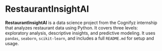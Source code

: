 # RestaurantInsightAI
**RestaurantInsightAI** is a data science project from the Cognifyz internship that analyzes restaurant data using Python. It covers three levels: exploratory analysis, descriptive insights, and predictive modeling. It uses `pandas`, `seaborn`, `scikit-learn`, and includes a full `README.md` for setup and usage.

